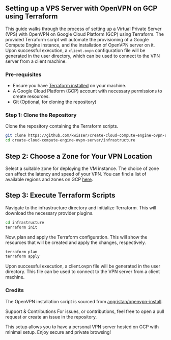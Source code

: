 ## Setting up a VPS Server with OpenVPN on GCP using Terraform

This guide walks through the process of setting up a Virtual Private Server (VPS) with OpenVPN on Google Cloud Platform (GCP) using Terraform. The provided Terraform script will automate the provisioning of a Google Compute Engine instance, and the installation of OpenVPN server on it. Upon successful execution, a `client.ovpn` configuration file will be generated in the user directory, which can be used to connect to the VPN server from a client machine.

### Pre-requisites

- Ensure you have [Terraform installed](https://www.terraform.io/downloads.html) on your machine.
- A Google Cloud Platform (GCP) account with necessary permissions to create resources.
- Git (Optional, for cloning the repository)

### Step 1: Clone the Repository

Clone the repository containing the Terraform scripts.

```bash
git clone https://github.com/kwisser/create-cloud-compute-engine-ovpn-server
cd create-cloud-compute-engine-ovpn-server/infrastructure
```

## Step 2: Choose a Zone for Your VPN Location

Select a suitable zone for deploying the VM instance. The choice of zone can affect the latency and speed of your VPN. You can find a list of available regions and zones on GCP [here](https://cloud.google.com/compute/docs/regions-zones?hl=de#available).

## Step 3: Execute Terraform Scripts

Navigate to the infrastructure directory and initialize Terraform. This will download the necessary provider plugins.

```bash
cd infrastructure
terraform init
```

Now, plan and apply the Terraform configuration. This will show the resources that will be created and apply the changes, respectively.

```bash
terraform plan
terraform apply
```

Upon successful execution, a client.ovpn file will be generated in the user directory. This file can be used to connect to the VPN server from a client machine.

### Credits
The OpenVPN installation script is sourced from [angristan/openvpn-install](https://github.com/angristan/openvpn-install).

Support & Contributions
For issues, or contributions, feel free to open a pull request or create an issue in the repository.

This setup allows you to have a personal VPN server hosted on GCP with minimal setup. Enjoy secure and private browsing!
